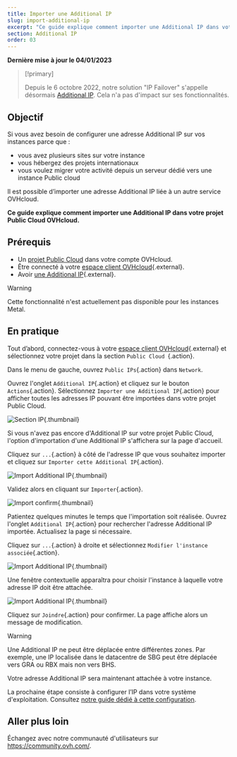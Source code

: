 ```yaml
---
title: Importer une Additional IP
slug: import-additional-ip
excerpt: "Ce guide explique comment importer une Additional IP dans votre projet Public Cloud OVHcloud"
section: Additional IP
order: 03
---
```


**Dernière mise à jour le 04/01/2023**

> [!primary]
>
> Depuis le 6 octobre 2022, notre solution "IP Failover" s'appelle désormais [Additional IP](https://www.ovhcloud.com/fr/network/additional-ip/). Cela n'a pas d'impact sur ses fonctionnalités.
>

## Objectif

Si vous avez besoin de configurer une adresse Additional IP sur vos instances parce que :

- vous avez plusieurs sites sur votre instance 
- vous hébergez des projets internationaux
- vous voulez migrer votre activité depuis un serveur dédié vers une instance Public cloud

Il est possible d’importer une adresse Additional IP liée à un autre service OVHcloud.

**Ce guide explique comment importer une Additional IP dans votre projet Public Cloud OVHcloud.**

## Prérequis

- Un [projet Public Cloud](https://www.ovhcloud.com/fr/public-cloud/) dans votre compte OVHcloud.
- Être connecté à votre [espace client OVHcloud](https://www.ovh.com/auth/?action=gotomanager&from=https://www.ovh.com/fr/&ovhSubsidiary=fr){.external}.
- Avoir [une Additional IP](https://www.ovhcloud.com/fr/bare-metal/ip/){.external}.

> [!warning]
> Cette fonctionnalité n'est actuellement pas disponible pour les instances Metal.
>

## En pratique

Tout d’abord, connectez-vous à votre [espace client OVHcloud](https://www.ovh.com/auth/?action=gotomanager&from=https://www.ovh.com/fr/&ovhSubsidiary=fr){.external} et sélectionnez votre projet dans la section `Public Cloud `{.action}.

Dans le menu de gauche, ouvrez `Public IPs`{.action} dans `Network`.

Ouvrez l'onglet `Additional IP`{.action} et cliquez sur le bouton `Actions`{.action}. Sélectionnez `Importer une Additional IP`{.action} pour afficher toutes les adresses IP pouvant être importées dans votre projet Public Cloud.

![Section IP](images/import22_01.png){.thumbnail}

Si vous n'avez pas encore d'Additional IP sur votre projet Public Cloud, l'option d'importation d'une Additional IP s'affichera sur la page d'accueil.

Cliquez sur `...`{.action} à côté de l'adresse IP que vous souhaitez importer et cliquez sur `Importer cette Additional IP`{.action}.

![Import Additional IP](images/import22_02.png){.thumbnail}

Validez alors en cliquant sur `Importer`{.action}.

![Import confirm](images/import22_03.png){.thumbnail}

Patientez quelques minutes le temps que l'importation soit réalisée. Ouvrez l'onglet `Additional IP`{.action} pour rechercher l'adresse Additional IP importée. Actualisez la page si nécessaire.

Cliquez sur `...`{.action} à droite et sélectionnez `Modifier l'instance associée`{.action}.

![Import Additional IP](images/import22_04.png){.thumbnail}

Une fenêtre contextuelle apparaîtra pour choisir l'instance à laquelle votre adresse IP doit être attachée.

![Import Additional IP](images/import22_05.png){.thumbnail}

Cliquez sur `Joindre`{.action} pour confirmer. La page affiche alors un message de modification.

> [!warning]
>
> Une Additional IP ne peut être déplacée entre différentes zones. Par exemple, une IP localisée dans le datacentre de SBG peut être déplacée vers GRA ou RBX mais non vers BHS.
>

Votre adresse Additional IP sera maintenant attachée à votre instance.

La prochaine étape consiste à configurer l’IP dans votre système d'exploitation. Consultez [notre guide dédié à cette configuration](https://docs.ovh.com/fr/publiccloud/network-services/configure-additional-ip/).

## Aller plus loin

Échangez avec notre communauté d'utilisateurs sur <https://community.ovh.com/>.
